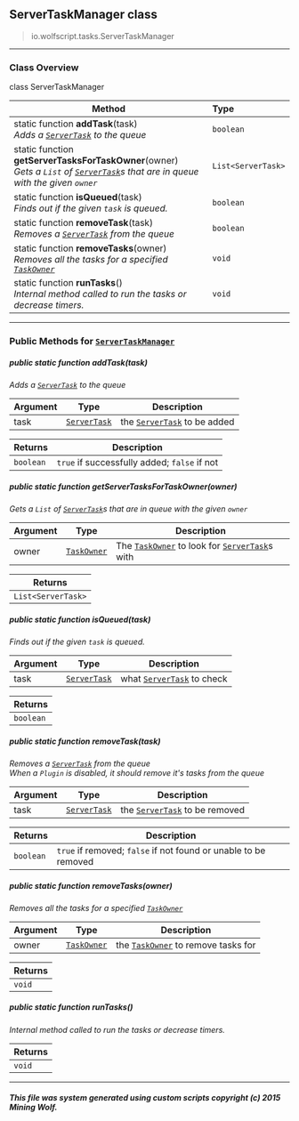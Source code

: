 ## ServerTaskManager __class__

>io.wolfscript.tasks.ServerTaskManager

---

### Class Overview

class ServerTaskManager

Method | Type   
--- | :--- 
static function __addTask__(task) <br> _Adds a [`ServerTask`](ServerTask.md) to the queue_ | `boolean`
static function __getServerTasksForTaskOwner__(owner) <br> _Gets a `List` of [`ServerTask`](ServerTask.md)s that are in queue with the given `owner`_ | `List<ServerTask>`
static function __isQueued__(task) <br> _Finds out if the given `task` is queued._ | `boolean`
static function __removeTask__(task) <br> _Removes a [`ServerTask`](ServerTask.md) from the queue_ | `boolean`
static function __removeTasks__(owner) <br> _Removes all the tasks for a specified [`TaskOwner`](TaskOwner.md)_ | `void`
static function __runTasks__() <br> _Internal method called to run the tasks or decrease timers._ | `void`



---


### Public Methods for [`ServerTaskManager`](ServerTaskManager.md)

##### <a id='addtask'></a>public static function __addTask__(task)

_Adds a [`ServerTask`](ServerTask.md) to the queue_

Argument | Type | Description  
--- | --- | --- 
task | [`ServerTask`](ServerTask.md) | the [`ServerTask`](ServerTask.md) to be added

Returns | Description
--- | --- 
`boolean` | `true` if successfully added; `false` if not


##### <a id='getservertasksfortaskowner'></a>public static function __getServerTasksForTaskOwner__(owner)

_Gets a `List` of [`ServerTask`](ServerTask.md)s that are in queue with the given `owner`_

Argument | Type | Description  
--- | --- | --- 
owner | [`TaskOwner`](TaskOwner.md) | The [`TaskOwner`](TaskOwner.md) to look for [`ServerTask`](ServerTask.md)s with

Returns | 
--- | 
`List<ServerTask>` |


##### <a id='isqueued'></a>public static function __isQueued__(task)

_Finds out if the given `task` is queued._

Argument | Type | Description  
--- | --- | --- 
task | [`ServerTask`](ServerTask.md) | what [`ServerTask`](ServerTask.md) to check

Returns | 
--- | 
`boolean` |


##### <a id='removetask'></a>public static function __removeTask__(task)

_Removes a [`ServerTask`](ServerTask.md) from the queue<br> When a `Plugin` is disabled, it should remove it's tasks from the queue_

Argument | Type | Description  
--- | --- | --- 
task | [`ServerTask`](ServerTask.md) | the [`ServerTask`](ServerTask.md) to be removed

Returns | Description
--- | --- 
`boolean` | `true` if removed; `false` if not found or unable to be removed


##### <a id='removetasks'></a>public static function __removeTasks__(owner)

_Removes all the tasks for a specified [`TaskOwner`](TaskOwner.md)_

Argument | Type | Description  
--- | --- | --- 
owner | [`TaskOwner`](TaskOwner.md) | the [`TaskOwner`](TaskOwner.md) to remove tasks for

Returns | 
--- | 
`void` |


##### <a id='runtasks'></a>public static function __runTasks__()

_Internal method called to run the tasks or decrease timers._

Returns | 
--- | 
`void` |


---


##### This file was system generated using custom scripts copyright (c) 2015 Mining Wolf.
	

